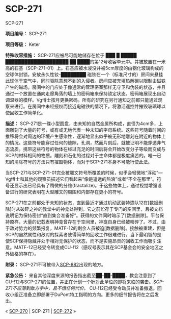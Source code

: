 # SCP-271
                        




SCP-271



**项目编号：** SCP-271

**项目等级：** Keter

**特殊收容措施：** SCP-271应被尽可能地储存在位于 ███ █ █████ ████████████████████ ██ ████的第12号收容单元中。并被放置在一米高的石基（SCP-271-01）上。石基应被水浸没并被5cm厚度的由钢化玻璃构成的空球体封锁。安放永久性钕-████████ 磁铁在一个（标准尺寸的）房间来悬挂此球体于空气中，同时驱除意想不到的入侵者。房间应被充填热解碳以限制由磁铁产生的磁场。房间中的门应处于像通常的管理密室那样无守卫和伪装的状态，并且通过一个放置在通向走廊角落的墙上的密码箱来保持锁定状态。密码箱展现出自动调温器的模样。Vg博士按月更换密码。所有的研究在另行通知之前都只能通过观察来进行。在房间中未经授权而接近电磁铁的情况下，将激活遥控并摧毁玻璃球以使回收工作简单化。

**描述：** SCP-271是一碟小型圆盘，由未知的自然金属所构成，直径为4cm多，上面雕刻了大量的符号，或有或无地代表一种未知的字母系统。这些符号随着时间的推移将会对周边的环境产生感染性，逐渐地显出似乎被无形地雕刻在附近的物体上的情况。这些符号能穿过任何的缝隙，孔洞，然而片刻后，就被证明不能穿透非气态流质。携带这些符号的物体在经过充足的时间后将会开始改变分子等级而变成与SCP的材料相同的物质。雕刻和石化的过程对于生命体都是极度痛苦的。唯一已知的清除符号的方法只有摧毁物体，而对于SCP-271本身不可能行使此法。

当SCP-271与SCP-271-01完全被雕文符号所覆盖的时候，似乎会轻微地“浮动”—Vg博士和其他的观察员描述它们看起来“像是遥远的热浪”或者“不全在那里”。符号还显示出已经具有了稍微的分维(fractalize)。于这些物体上，通过视觉增强设备进行的研究表明在大型雕文的周围和内部存在更小的符号。

SCP-271在之前都处于未知的状态，直到最近才通过机动武装特遣队12在[数据删除]时从破碎之神的教堂中的神龛处得到。它之前贮存于专门的空间里，且被文档说明记为保持密封“直到集合准备好”。获得的文件同时暗示了[数据删除]。平台保持原样，大量的记载表明神龛曾存在于空间里，神龛自身已经被粉碎了。不过，由于敌对势力的频繁报复，MATF-12的剩余人员被迫[数据删除]。接触被重建，但是SCP的自然属性和敌对的探索者使得简单的回收工作很难进行，当下最明智的是使SCP保持隐藏并处于相对无保护的状态，而不是实施昂贵的回收工作而吸引注意。MATF-12已经受令转变成CU-!12（感叹号表示其在SCP基金会的安全地区之外破格的存在）。

**附录：** SCP-271不可被带入[SCP-882](/scp-882)出现的地方。

**紧急公告：** 来自其他深度来源的报告指出截至██-██-████，教会注意到了CU-!12与SCP-271的位置，并正在计划一个针对此单位的即将来临的袭击。*SCP-271不应落到敌方手中，且不惜任何代价。* CU-!12已经受令动员并准备撤退。回收小组正准备立即部署于DuPont特工指明的方向。更多的细节报告将在之后发出。



« [SCP-270](/scp-270) | SCP-271 | [SCP-272](/scp-272) »





                    